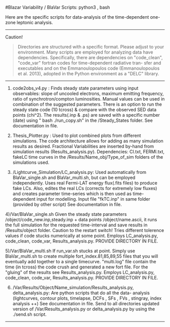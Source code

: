 
#Blazar Variability / BlaVar
Scripts: python3 , bash


Here are the specific scripts for data-analysis of the time-dependent one-zone leptonic analysis. 

-------------------------------------------------------------------------------------------------------
Caution!
>Directories are structured with a specific format. Please adjust to your environment.
>Many scripts are employed for analyzing data have dependencies. Specifically,
there are dependencies on "code_clean", "code_var" fortran codes for time-dependent radiative tran-
sfer and executables and on the Emmanoulopoulos code (Emmanoulopoulos et al. 2013), adopted in the 
Python environment as a "DELC" library.
-------------------------------------------------------------------------------------------------------


1) code2obs_v4.py :  Finds steady state parameters using input observables: slope of uncooled electrons, 
maximum emitting frequency, ratio of synchrotron/compton luminosities. Manual values can be used in 
combination of the suggested parameters. There is an option to run the steady state code (10 tcross) &
compare with the observed SED data points (chi^2). The results(.inp & .ps) are saved with a specific 
number (date) using  " bash ./run_copy.sh" in the /Steady_States folder.
See documentation in file.

2) Thesis_Plotter.py : Used to plot combined plots from different simulations. The code architecture
allows for adding as many simulation results as desired. Fractional Variabilities are inserted by-hand
from simulation results (Results_analysis.py). Dependencies: CI.txt, FERMI.txt, fakeLC time curves in the 
/Results/Name_obj/Type_of_sim folders of the simulations used.

3) /Lightcurve_Simulation/LC_analysis.py: Used automatically from BlaVar_single.sh and BlaVar_multi.sh, but
can be employed independently.
Uses real Fermi-LAT energy flux(.fits files) to produce  fake LCs. Also, edites the real LCs (corrects 
for extremely low fluxes) and creates parameter time-series which is then used as time-dependent input
for modelling.
Input file "fkTC.inp" in same folder (provided by other script)
See documentation in file.

4)/Var/BlaVar_single.sh Given the steady state parameters /object/code_new.inp,steady.inp + data points 
/object/name.ascii, it runs the full simulation for the requested time-interval and save results in 
/Results/object folder. Caution to the restart switch! Tries different tolerence
values if code stucks numerically at some point. 
Employs LC_analysis.py, code_clean, code_var, Results_analysis.py.
PROVIDE DIRECTORY IN FILE.


5)/Var/BlaVar_multi.sh If run_var.sh stucks at point. Simply use BlaVar_multi.sh to create multiple 
fort_index.81,85,89,55 files that you will eventually add together to a single timecurve. "multi.log" file 
contain the time (in tcross) the code crush and generated a new fort file. For the "gluing" of the results 
see Results_analysis.py.
Employs LC_analysis.py, code_clean, code_var, Results_analysis.py.
PROVIDE DIRECTORY IN FILE.

6) /Var/Results/Object/Name_simulation/Results_analysis.py, delta_analysis.py: Are python scripts that do all the data-
analysis (lightcurves, contour plots, timelapse, DCFs , SFs , FVs , stingray, index analysis ++)
See documentation in file.
Send to all directories updated version of /Var/Results_analysis.py or delta_analysis.py by using the ./send.sh script.

------------------------------------------------------------------------------------------------------------


